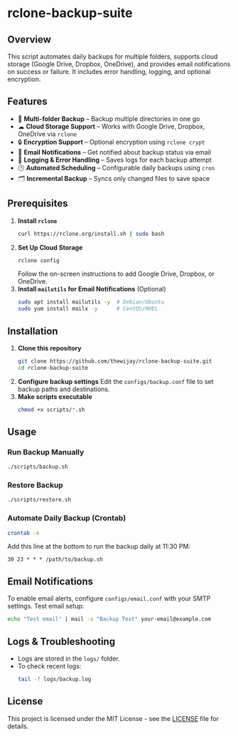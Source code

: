 # rclone-backup-suite

## Overview
This script automates daily backups for multiple folders, supports cloud storage (Google Drive, Dropbox, OneDrive), and provides email notifications on success or failure. It includes error handling, logging, and optional encryption.

## Features
- 📁 **Multi-folder Backup** – Backup multiple directories in one go
- ☁ **Cloud Storage Support** – Works with Google Drive, Dropbox, OneDrive via `rclone`
- 🔒 **Encryption Support** – Optional encryption using `rclone crypt`
- 📧 **Email Notifications** – Get notified about backup status via email
- 📝 **Logging & Error Handling** – Saves logs for each backup attempt
- 🕒 **Automated Scheduling** – Configurable daily backups using `cron`
- 🗂 **Incremental Backup** – Syncs only changed files to save space

## Prerequisites
1. **Install `rclone`**
   ```bash
   curl https://rclone.org/install.sh | sudo bash
   ```
2. **Set Up Cloud Storage**
   ```bash
   rclone config
   ```
   Follow the on-screen instructions to add Google Drive, Dropbox, or OneDrive.
3. **Install `mailutils` for Email Notifications** (Optional)
   ```bash
   sudo apt install mailutils -y  # Debian/Ubuntu
   sudo yum install mailx -y      # CentOS/RHEL
   ```

## Installation
1. **Clone this repository**
   ```bash
   git clone https://github.com/thewijay/rclone-backup-suite.git
   cd rclone-backup-suite
   ```
2. **Configure backup settings**
   Edit the `configs/backup.conf` file to set backup paths and destinations.
3. **Make scripts executable**
   ```bash
   chmod +x scripts/*.sh
   ```

## Usage
### **Run Backup Manually**
```bash
./scripts/backup.sh
```

### **Restore Backup**
```bash
./scripts/restore.sh
```

### **Automate Daily Backup (Crontab)**
```bash
crontab -e
```
Add this line at the bottom to run the backup daily at 11:30 PM:
```
30 23 * * * /path/to/backup.sh
```

## Email Notifications
To enable email alerts, configure `configs/email.conf` with your SMTP settings.
Test email setup:
```bash
echo "Test email" | mail -s "Backup Test" your-email@example.com
```

## Logs & Troubleshooting
- Logs are stored in the `logs/` folder.
- To check recent logs:
  ```bash
  tail -f logs/backup.log
  ```

## License
This project is licensed under the MIT License - see the [LICENSE](LICENSE) file for details.

